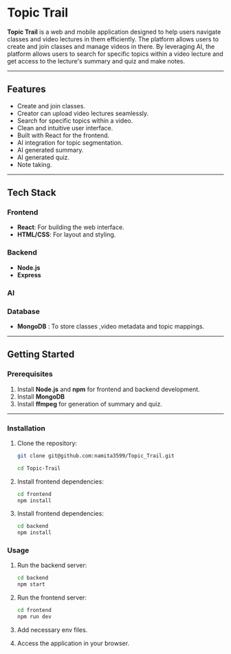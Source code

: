 # Topic Trail

**Topic Trail** is a web and mobile application designed to help users navigate classes and video lectures in them efficiently. The platform allows users to create and join classes and manage videos in there. By leveraging AI, the platform allows users to search for specific topics within a video lecture and get access to the lecture's summary and quiz and make notes.

---

## Features

- Create and join classes.
- Creator can upload video lectures seamlessly.
- Search for specific topics within a video.
- Clean and intuitive user interface.
- Built with React for the frontend.
- AI integration for topic segmentation.
- AI generated summary.
- AI generated quiz.
- Note taking.

---

## Tech Stack

### Frontend
- **React**: For building the web interface.
- **HTML/CSS**: For layout and styling.

### Backend
- **Node.js** 
- **Express** 

### AI

### Database
- **MongoDB** : To store classes ,video metadata and topic mappings.

---

## Getting Started

### Prerequisites
1. Install **Node.js** and **npm** for frontend and backend development.
2. Install **MongoDB** 
3. Install **ffmpeg** for generation of summary and quiz.

---

### Installation

1. Clone the repository:
   ```bash
   git clone git@github.com:namita3599/Topic_Trail.git
   ```

   ```bash
   cd Topic-Trail
   ```

2. Install frontend dependencies:
    ```bash
    cd frontend
    npm install
    ```

3. Install frontend dependencies:
    ```bash
    cd backend
    npm install
    ```

### Usage
1. Run the backend server:
    ```bash
    cd backend
    npm start
    ```

2. Run the frontend server:
    ```bash
    cd frontend
    npm run dev
    ```

3. Add necessary env files.

4. Access the application in your browser.